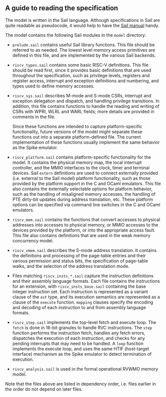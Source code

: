 A guide to reading the specification
------------------------------------

The model is written in the Sail language.  Although specifications in
Sail are quite readable as pseudocode, it would help to have the [Sail
manual](https://github.com/rems-project/sail/blob/sail2/manual.pdf) handy.

The model contains the following Sail modules in the `model` directory:

- `prelude.sail` contains useful Sail library functions.  This file
  should be referred to as needed.  The lowest level memory access
  primitives are defined in this file, and are implemented
  by the various Sail backends.

- `riscv_types.sail` contains some basic RISC-V definitions.  This
  file should be read first, since it provides basic definitions that
  are used throughout the specification, such as privilege
  levels, registers and register access, interrupt and exception
  definitions and numbering, and types used to define memory accesses.

- `riscv_sys.sail` describes M-mode and S-mode CSRs, interrupt and
  exception delegation and dispatch, and handling privilege
  transitions.  In addition, this file contains functions to handle
  the reading and writing of CSRs with WPRI, WLRL and WARL fields;
  more details are provided in comments in the file.

  Since these functions are intended to capture platform-specific
  functionality, future versions of the model might separate these
  functions out into a separate platform-defined file.  The current
  implementation of these functions usually implement the same
  behavior as the Spike emulator.

- `riscv_platform.sail` contains platform-specific functionality for
  the model.  It contains the physical memory map, the local interrupt
  controller, and the MMIO interfaces to the clock, timer and terminal
  devices.  Sail `extern` definitions are used to connect externally
  provided (i.e. external to the Sail model) platform functionality,
  such as those provided by the platform support in the C and OCaml
  emulators.  This file also contains the externally selectable
  options for platform behavior, such as the handling of misaligned
  memory accesses, the handling of PTE dirty-bit updates during
  address translation, etc.  These platform options can be specified
  via command line switches in the C and OCaml emulators.

- `riscv_mem.sail` contains the functions that convert accesses to
  physical addresses into accesses to physical memory, or MMIO
  accesses to the devices provided by the platform, or into the
  appropriate access fault.  This file also contains definitions that
  are used in the weak memory concurrency model.

- `riscv_vmem.sail` describes the S-mode address translation.  It
  contains the definitions and processing of the page-table entries
  and their various permission and status bits, the specification of
  page-table walks, and the selection of the address translation mode.

- Files matching `riscv_insts_*.sail` capture the instruction
  definitions and their assembly language formats.  Each file contains
  the instructions for an extension, with `riscv_insts_base.sail` containing
  the base integer instruction set.  Each instruction is represented
  as a variant clause of the `ast` type, and its execution semantics
  are represented as a clause of the `execute` function. `mapping`
  clauses specify the encoding and decoding of each instruction to and
  from assembly language formats.

- `riscv_step.sail` implements the top-level fetch and execute loop.
  The `fetch` is done in 16-bit granules to handle RVC instructions.
  The `step` function performs the instruction fetch, handles any
  fetch errors, dispatches the execution of each instruction, and
  checks for any pending interrupts that may need to be handled.  A
  `loop` function implements the execute loop, and uses the same HTIF
  (host-target interface) mechanism as the Spike emulator to detect
  termination of execution.

- `riscv_analysis.sail` is used in the formal operational RVWMO memory
  model.

Note that the files above are listed in dependency order, i.e. files
earlier in the order do not depend on later files.
